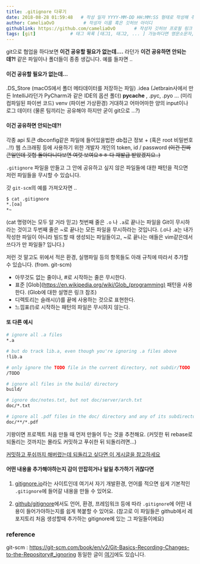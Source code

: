 ```yaml
---
title: .gitignore 다루기
date: 2018-08-28 01:59:48   # 작성 일자 YYYY-MM-DD HH:MM:SS 형태로 작성해 주세요
author: CameliaOvO           # 작성자 이름 혹은 깃허브 아이디
githublink: https://github.com/cameliaOvO       # 작성자 깃허브 프로필 링크 (ex. https://github.com/CameliaOvO)
tags: [git]             # 태그 목록 [태그1, 태그2, ... ] 가능하다면 영문소문자, 숫자, 하이픈으로만 ..
---
```


 git으로 협업을 하다보면 **이건 공유할 필요가 없는데....** 라던가 **이건 공유하면 안되는데?!** 같은 파일이나 폴더들이 종종 생깁니다. 예를 들자면 ..


#### 이건 공유할 필요가 없는데...
.DS_Store (macOS에서 폴더 메타데이터를 저장하는 파일)
.idea (Jetbrain사에서 만든 IntelliJ라던가 PyCharm과 같은 IDE의 옵션 폴더)
__pycache__ , .pyc, .pyo ... (미리 컴파일된 파이썬 코드)
venv (파이썬 가상환경)
거대하고 어마어마한 양의 input이나 로그 데이터 (물론 팀끼리는 공유해야 하지만 굳이 git으로 ...?)

#### 이건 공유하면 안되는데?!
각종 api 토큰
dbconfig같은 파일에 들어있을법한 db접근 정보 + (혹은 root 비밀번호 ..!!)
웹 스크래핑 등에 사용하기 위한 개발자 개인의 token, id / password ~~(이건 진짜 큰일인데 깃헙 돌아다니다보면 여럿 보여요ㅎㅎ 다 재발급 받았겠지요..)~~


 `.gitignore` 파일을 만들고 그 안에 공유하고 싶지 않은 파일들에 대한 패턴을 적으면 저런 파일들을 무시할 수 있습니다.

갓 `git-scm`의 예를 가져오자면 ..

```bash
$ cat .gitignore
*.[oa]
*~
 ```

 (cat 명령어는 모두 알 거라 믿고) 첫번째 줄은 `.o` 나 `.a`로 끝나는 파일을 Git이 무시하라는 것이고 두번째 줄은 ~로 끝나는 모든 파일을 무시하라는 것입니다. (.o나 .a는 내가 작성한 파일이 아니라 빌드할 때 생성되는 파일들이고, ~로 끝나는 애들은 vim같은데서 쓰다가 만 파일들? 입니다.)

 저런 것 말고도 위에서 적은 환경, 실행파일 등의 항목들도 아래 규칙에 따라서 추가할 수 있습니다. (from. git-scm)

* 아무것도 없는 줄이나, #로 시작하는 줄은 무시한다.
* 표준 [Glob](https://en.wikipedia.org/wiki/Glob_(programming) 패턴을 사용한다. (Glob에 대한 설명은 링크 참조)
* 디렉토리는 슬래시(/)를 끝에 사용하는 것으로 표현한다.
* 느낌표(!)로 시작하는 패턴의 파일은 무시하지 않는다.

#### 또 다른 예시
```bash
# ignore all .a files
*.a

# but do track lib.a, even though you're ignoring .a files above
!lib.a

# only ignore the TODO file in the current directory, not subdir/TODO
/TODO

# ignore all files in the build/ directory
build/

# ignore doc/notes.txt, but not doc/server/arch.txt
doc/*.txt

# ignore all .pdf files in the doc/ directory and any of its subdirectories
doc/**/*.pdf
```

기왕이면 프로젝트 처음 만들 때 먼저 만들어 두는 것을 추천해요. (커밋한 뒤 rebase로 되돌리는 것까지는 몰라도 커밋하고 푸쉬한 뒤 되돌리려면...)

[커밋하고 푸쉬까지 해버렸는데 되돌리고 싶다면 이 게시글을 참고하세요](https://cameliaovo.github.io/2018/02/27/Removing-sensitive-data-from-a-repository/)


#### 어떤 내용을 추가해야하는지 감이 안잡히거나 일일 추가하기 귀찮다면 
1. [gitignore.io](https://www.gitignore.io/)라는 사이트인데 여기서 자기 개발환경, 언어를 적으면 쉽게 기본적인 `.gitignore`에 들어갈 내용을 만들 수 있어요.

1. [github/gitignore](https://github.com/github/gitignore)에서도 언어, 환경, 프레임워크 등에 따라  `.gitignore`에 어떤 내용이 들어가야하는지를 쉽게 복붙할 수 있어요. (참고로 이 파일들은 github에서 레포지토리 처음 생성할때 추가하는 gitignore에 있는 그 파일들이에요)

### reference

git-scm : https://git-scm.com/book/en/v2/Git-Basics-Recording-Changes-to-the-Repository#_ignoring
동일한 글이 [여기](https://cameliaovo.github.io/2018/08/27/Deal-with-gitignore/)에도 있습니다.
